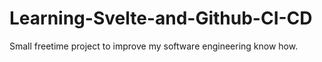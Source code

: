 # Learning-Svelte-and-Github-CI-CD
Small freetime project to improve my software engineering know how.
